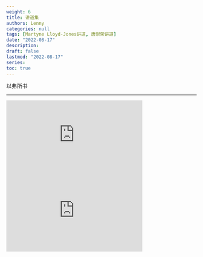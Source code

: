 ```yaml
---
weight: 6
title: 讲道集
authors: Lenny
categories: null
tags: [Martyne Lloyd-Jones讲道, 唐崇荣讲道]
date: "2022-08-17"
description: 
draft: false
lastmod: "2022-08-17"
series:
toc: true
---
```

以弗所书 

<!--more-->
---

<iframe width="360" height="200" src="https://www.youtube-nocookie.com/embed/videoseries?list=PLvVtziP2bL61GMfjC0aP4VogSXY5XJwGp" title="YouTube video player" frameborder="0" allow="accelerometer; autoplay; clipboard-write; encrypted-media; gyroscope; picture-in-picture" allowfullscreen></iframe>

<iframe width="360" height="200" src="https://www.youtube.com/embed/videoseries?list=PL1hBR4zAbGWiNpecck7Mkb6luyF_F158m" title="YouTube video player" frameborder="0" allow="accelerometer; autoplay; clipboard-write; encrypted-media; gyroscope; picture-in-picture" allowfullscreen></iframe>
